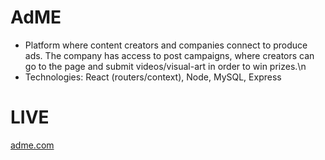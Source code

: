 # AdME

 - Platform where content creators and companies connect to produce ads. The company has access to post campaigns, where creators can go to the page and submit videos/visual-art in order to win prizes.\n
 - Technologies: React (routers/context), Node, MySQL, Express
         
# LIVE
[adme.com](http://adme.sairafe.com)
